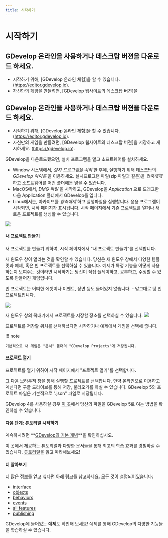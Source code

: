 ```yaml
---
title: 시작하기
---
```

# 시작하기

## GDevelop 온라인을 사용하거나 데스크탑 버젼을 다운로드 하세요.

* 시작하기 위해, [GDevelop 온라인 체험]을 할 수 있습니다. (https://editor.gdevelop.io).
* 자신만의 게임을 만들려면, [GDevelop 웹사이트의 데스크탑 버젼]을
## GDevelop 온라인을 사용하거나 데스크탑 버젼을 다운로드 하세요.

* 시작하기 위해, [GDevelop 온라인 체험]을 할 수 있습니다. (https://editor.gdevelop.io).
* 자신만의 게임을 만들려면, [GDevelop 웹사이트의 데스크탑 버젼]을 저장하고 게시하세요. (https://gdevelop.io).

GDevelop을 다운로드했으면, 설치 프로그램을 열고 소프트웨어를 설치하세요.

* Window 시스템에서, *설치 프로그램을 시작* 한 후에, 실행하기 위해 데스크탑의 *GDevelop 아이콘* 을 이용하세요.  설치프로그램 파일(zip 파일과 같은)을 *압축해제* 하고 소프트웨어를 어떤 폴더에든 넣을 수 있습니다.
* MacOS에서, *DMG 파일* 을 시작하고, GDevelop을 *Application* 으로 드래그한 다음 Application 폴더에서 GDevelop를 엽니다.
* Linux에서는, 아카이브를 *압축해제* 하고 실행파일을 실행합니다.
응용 프로그램이 시작되면, 시작 페이지가 표시됩니다. 시작 페이지에서 기존 프로젝트를 열거나 새로운 프로젝트를 생성할 수 있습니다.

![](/gdevelop5/start_page.png)
####  새 프로젝트 만들기

새 프로젝트를 만들기 위하여, 시작 페이지에서 "새 프로젝트 만들기"를 선택합니다.

새 윈도우 창이 열리는 것을 확인할 수 있습니다. 당신은 새 윈도우 창에서 다양한 템플릿과 예제, 혹은 빈 프로젝트를 선택하실 수 있습니다. 예제가 특정 기능을 어떻게 사용하는지 보여주는 것이라면 시작하기는 당신이 직접 플레이하고, 공부하고, 수정할 수 있도록 만들어진 게임입니다.

빈 프로젝트는 어떠한 에셋이나 이벤트, 장면 등도 들어있지 않습니다. - 말그대로 텅 빈 프로젝트입니다.

![](/gdevelop5/create-new-project-window.png)

새 윈도우 창의 꼭대기에서 프로젝트를 저장할 장소를 선택하실 수 있습니다.
![](/gdevelop5/project-default-location.png)

프로젝트를 저장할 위치를 선택하셨다면 시작하기나 예제에서 게임을 선택해 줍니다.

!!! note

    기본적으로 새 게임은 "문서" 폴더의 "GDevelop Projects"에 저장됩니다.
####  프로젝트 열기

프로젝트를 열기 위하여 시작 페이지에서 "프로젝트 열기"를 선택합니다.

그 다음 브라우저 창을 통해 실행할 프로젝트를 선택합니다. 만약 온라인으로 이용하고 계신다면 구글 드라이브를 통해 저장, 불러오기를 하실 수 있습니다. GDevelop 5의 프로젝트 파일은 기본적으로 ".json" 파일로 저장됩니다.

GDevelop 4를 사용하실 경우 [이 곳](/gdevelop5/getting_started/open-gdevelop-4-project)에서 당신의 파일을 GDevelop 5로 여는 방법을 확인하실 수 있습니다.
####  다음 단계: 튜토리얼 시작하기

계속하시려면 **[GDevelop의 기본 개념](/gdevelop5/tutorials/basic-game-making-concepts)**을 확인하십시오.

이 곳에서 제공하는 튜토리얼과 다양한 문서들을 통해 최고의 학습 효과를 경험하실 수 있습니다.  [튜토리얼](/gdevelop5/tutorials)을 읽고 따라해보세요!
####  더 알아보기

더 많은 정보를 얻고 싶다면 아래 링크를 참고하세요. 모든 것이 설명되어있습니다:

  * [interface](/gdevelop5/interface)
  * [objects](/gdevelop5/objects)
  * [behaviors](/gdevelop5/behaviors)
  * [events](/gdevelop5/events)
  * [all features](/gdevelop5/all-features)
  * [publishing](/gdevelop5/publishing)

GDevelop에 들어있는 **예제**도 확인해 보세요! 예제를 통해 GDevelop의 다양한 기능들을 학습하실 수 있습니다.

